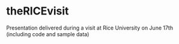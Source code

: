 # theRICEvisit
Presentation delivered during a visit at Rice University on June 17th (including code and sample data)
